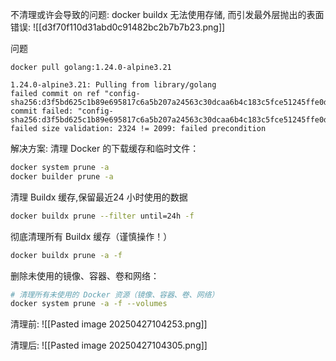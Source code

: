
不清理或许会导致的问题: docker buildx 无法使用存储, 而引发最外层抛出的表面错误:
![[d3f70f110d31abd0c91482bc2b7b7b23.png]]

问题
```
docker pull golang:1.24.0-alpine3.21

1.24.0-alpine3.21: Pulling from library/golang
failed commit on ref "config-sha256:d3f5bd625c1b89e695817c6a5b207a24563c30dcaa6b4c183c5fce51245ffe0d": commit failed: "config-sha256:d3f5bd625c1b89e695817c6a5b207a24563c30dcaa6b4c183c5fce51245ffe0d" failed size validation: 2324 != 2099: failed precondition
```

解决方案: 清理 Docker 的下载缓存和临时文件：
```bash
docker system prune -a
docker builder prune -a
```

清理 Buildx 缓存,保留最近24 小时使用的数据
```bash
docker buildx prune --filter until=24h -f
```

彻底清理所有 Buildx 缓存（谨慎操作！）
```bash
docker buildx prune -a -f
```

删除未使用的镜像、容器、卷和网络：

```bash
# 清理所有未使用的 Docker 资源（镜像、容器、卷、网络）
docker system prune -a -f --volumes
```



清理前:
![[Pasted image 20250427104253.png]]

清理后:
![[Pasted image 20250427104305.png]]